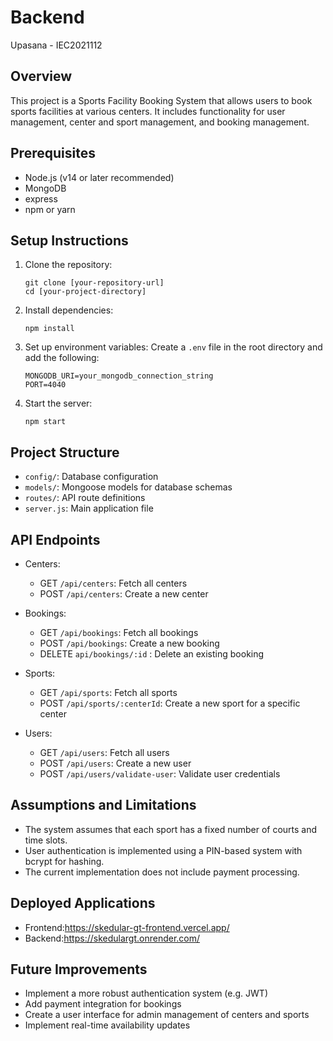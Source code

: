 # Backend 

Upasana - IEC2021112
## Overview

This project is a Sports Facility Booking System that allows users to book sports facilities at various centers. It includes functionality for user management, center and sport management, and booking management.

## Prerequisites

- Node.js (v14 or later recommended)
- MongoDB
- express
- npm or yarn

## Setup Instructions

1. Clone the repository:
   ```
   git clone [your-repository-url]
   cd [your-project-directory]
   ```

2. Install dependencies:
   ```
   npm install
   ```

3. Set up environment variables:
   Create a `.env` file in the root directory and add the following:
   ```
   MONGODB_URI=your_mongodb_connection_string
   PORT=4040
   ```

4. Start the server:
   ```
   npm start
   ```

## Project Structure

- `config/`: Database configuration
- `models/`: Mongoose models for database schemas
- `routes/`: API route definitions
- `server.js`: Main application file

## API Endpoints

- Centers:
  - GET `/api/centers`: Fetch all centers
  - POST `/api/centers`: Create a new center

- Bookings:
  - GET `/api/bookings`: Fetch all bookings
  - POST `/api/bookings`: Create a new booking
  - DELETE `api/bookings/:id` : Delete an existing booking

- Sports:
  - GET `/api/sports`: Fetch all sports
  - POST `/api/sports/:centerId`: Create a new sport for a specific center

- Users:
  - GET `/api/users`: Fetch all users
  - POST `/api/users`: Create a new user
  - POST `/api/users/validate-user`: Validate user credentials

## Assumptions and Limitations

- The system assumes that each sport has a fixed number of courts and time slots.
- User authentication is implemented using a PIN-based system with bcrypt for hashing.
- The current implementation does not include payment processing.

## Deployed Applications

- Frontend:https://skedular-gt-frontend.vercel.app/
- Backend:https://skedulargt.onrender.com/

## Future Improvements

- Implement a more robust authentication system (e.g. JWT)
- Add payment integration for bookings
- Create a user interface for admin management of centers and sports
- Implement real-time availability updates


